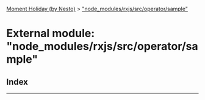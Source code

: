 [Moment Holiday (by Nesto)](../README.md) > ["node_modules/rxjs/src/operator/sample"](../modules/_node_modules_rxjs_src_operator_sample_.md)

# External module: "node_modules/rxjs/src/operator/sample"

## Index

---

